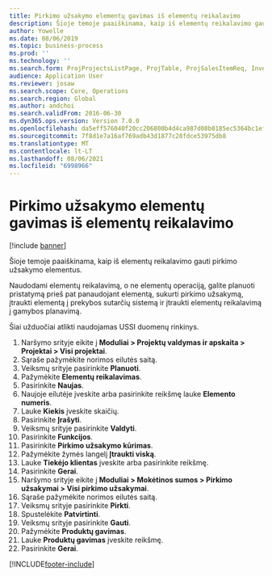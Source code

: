 ```yaml
---
title: Pirkimo užsakymo elementų gavimas iš elementų reikalavimo
description: Šioje temoje paaiškinama, kaip iš elementų reikalavimo gauti pirkimo užsakymo elementus.
author: Yowelle
ms.date: 08/06/2019
ms.topic: business-process
ms.prod: ''
ms.technology: ''
ms.search.form: ProjProjectsListPage, ProjTable, ProjSalesItemReq, InventItemIdLookupSimple, PurchCreateFromSalesOrder, VendAccountItemLookup, PurchTable, PurchEditLines
audience: Application User
ms.reviewer: josaw
ms.search.scope: Core, Operations
ms.search.region: Global
ms.author: andchoi
ms.search.validFrom: 2016-06-30
ms.dyn365.ops.version: Version 7.0.0
ms.openlocfilehash: da5eff576040f20cc206800b4d4ca987d08b0185ec5364bc1efc940f85d36371
ms.sourcegitcommit: 7f8d1e7a16af769adb43d1877c28fdce53975db8
ms.translationtype: MT
ms.contentlocale: lt-LT
ms.lasthandoff: 08/06/2021
ms.locfileid: "6998966"
---
```

# <a name="receive-items-on-purchase-order-from-item-requirement"></a>Pirkimo užsakymo elementų gavimas iš elementų reikalavimo

[!include [banner](../../includes/banner.md)]

Šioje temoje paaiškinama, kaip iš elementų reikalavimo gauti pirkimo užsakymo elementus.

Naudodami elementų reikalavimą, o ne elementų operaciją, galite planuoti pristatymą prieš pat panaudojant elementą, sukurti pirkimo užsakymą, įtraukti elementą į prekybos sutarčių sistemą ir įtraukti elementų reikalavimą į gamybos planavimą. 

Šiai užduočiai atlikti naudojamas USSI duomenų rinkinys.

1. Naršymo srityje eikite į **Moduliai > Projektų valdymas ir apskaita > Projektai > Visi projektai**.
2. Sąraše pažymėkite norimos eilutės saitą.
3. Veiksmų srityje pasirinkite **Planuoti**.
4. Pažymėkite **Elementų reikalavimas**.
5. Pasirinkite **Naujas**.
6. Naujoje eilutėje įveskite arba pasirinkite reikšmę lauke **Elemento numeris**.
7. Lauke **Kiekis** įveskite skaičių.
8. Pasirinkite **Įrašyti**.
9. Veiksmų srityje pasirinkite **Valdyti**.
10. Pasirinkite **Funkcijos**.
11. Pasirinkite **Pirkimo užsakymo kūrimas**.
12. Pažymėkite žymės langelį **Įtraukti viską**.
13. Lauke **Tiekėjo klientas** įveskite arba pasirinkite reikšmę.
14. Pasirinkite **Gerai**.
15. Naršymo srityje eikite į **Moduliai > Mokėtinos sumos > Pirkimo užsakymai > Visi pirkimo užsakymai**.
16. Sąraše pažymėkite norimos eilutės saitą.
17. Veiksmų srityje pasirinkite **Pirkti**.
18. Spustelėkite **Patvirtinti**.
19. Veiksmų srityje pasirinkite **Gauti**.
20. Pažymėkite **Produktų gavimas**.
21. Lauke **Produktų gavimas** įveskite reikšmę.
22. Pasirinkite **Gerai**.



[!INCLUDE[footer-include](../../includes/footer-banner.md)]